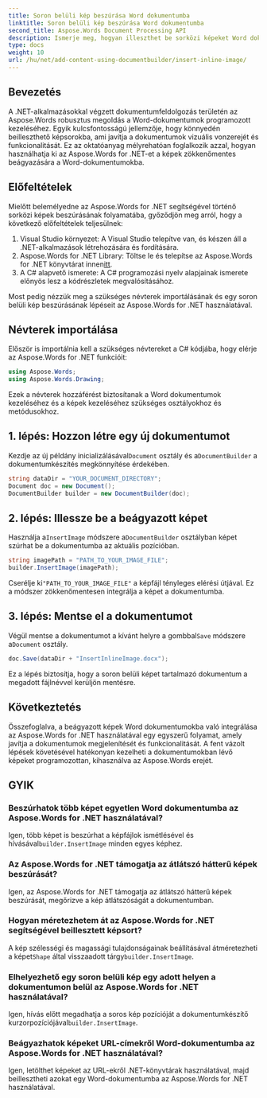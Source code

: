 ```yaml
---
title: Soron belüli kép beszúrása Word dokumentumba
linktitle: Soron belüli kép beszúrása Word dokumentumba
second_title: Aspose.Words Document Processing API
description: Ismerje meg, hogyan illeszthet be sorközi képeket Word dokumentumokba az Aspose.Words for .NET használatával. Lépésről lépésre, kódpéldákkal és GYIK-vel.
type: docs
weight: 10
url: /hu/net/add-content-using-documentbuilder/insert-inline-image/
---
```

## Bevezetés

A .NET-alkalmazásokkal végzett dokumentumfeldolgozás területén az Aspose.Words robusztus megoldás a Word-dokumentumok programozott kezeléséhez. Egyik kulcsfontosságú jellemzője, hogy könnyedén beilleszthető képsorokba, ami javítja a dokumentumok vizuális vonzerejét és funkcionalitását. Ez az oktatóanyag mélyrehatóan foglalkozik azzal, hogyan használhatja ki az Aspose.Words for .NET-et a képek zökkenőmentes beágyazására a Word-dokumentumokba.

## Előfeltételek

Mielőtt belemélyedne az Aspose.Words for .NET segítségével történő sorközi képek beszúrásának folyamatába, győződjön meg arról, hogy a következő előfeltételek teljesülnek:

1. Visual Studio környezet: A Visual Studio telepítve van, és készen áll a .NET-alkalmazások létrehozására és fordítására.
2.  Aspose.Words for .NET Library: Töltse le és telepítse az Aspose.Words for .NET könyvtárat innen[itt](https://releases.aspose.com/words/net/).
3. A C# alapvető ismerete: A C# programozási nyelv alapjainak ismerete előnyös lesz a kódrészletek megvalósításához.

Most pedig nézzük meg a szükséges névterek importálásának és egy soron belüli kép beszúrásának lépéseit az Aspose.Words for .NET használatával.

## Névterek importálása

Először is importálnia kell a szükséges névtereket a C# kódjába, hogy elérje az Aspose.Words for .NET funkcióit:

```csharp
using Aspose.Words;
using Aspose.Words.Drawing;
```

Ezek a névterek hozzáférést biztosítanak a Word dokumentumok kezeléséhez és a képek kezeléséhez szükséges osztályokhoz és metódusokhoz.

## 1. lépés: Hozzon létre egy új dokumentumot

 Kezdje az új példány inicializálásával`Document` osztály és a`DocumentBuilder` a dokumentumkészítés megkönnyítése érdekében.

```csharp
string dataDir = "YOUR_DOCUMENT_DIRECTORY";
Document doc = new Document();
DocumentBuilder builder = new DocumentBuilder(doc);
```

## 2. lépés: Illessze be a beágyazott képet

 Használja a`InsertImage` módszere a`DocumentBuilder` osztályban képet szúrhat be a dokumentumba az aktuális pozícióban.

```csharp
string imagePath = "PATH_TO_YOUR_IMAGE_FILE";
builder.InsertImage(imagePath);
```

 Cserélje ki`"PATH_TO_YOUR_IMAGE_FILE"` a képfájl tényleges elérési útjával. Ez a módszer zökkenőmentesen integrálja a képet a dokumentumba.

## 3. lépés: Mentse el a dokumentumot

 Végül mentse a dokumentumot a kívánt helyre a gombbal`Save` módszere a`Document` osztály.

```csharp
doc.Save(dataDir + "InsertInlineImage.docx");
```

Ez a lépés biztosítja, hogy a soron belüli képet tartalmazó dokumentum a megadott fájlnévvel kerüljön mentésre.

## Következtetés

Összefoglalva, a beágyazott képek Word dokumentumokba való integrálása az Aspose.Words for .NET használatával egy egyszerű folyamat, amely javítja a dokumentumok megjelenítését és funkcionalitását. A fent vázolt lépések követésével hatékonyan kezelheti a dokumentumokban lévő képeket programozottan, kihasználva az Aspose.Words erejét.

## GYIK

### Beszúrhatok több képet egyetlen Word dokumentumba az Aspose.Words for .NET használatával?
 Igen, több képet is beszúrhat a képfájlok ismétlésével és hívásával`builder.InsertImage` minden egyes képhez.

### Az Aspose.Words for .NET támogatja az átlátszó hátterű képek beszúrását?
Igen, az Aspose.Words for .NET támogatja az átlátszó hátterű képek beszúrását, megőrizve a kép átlátszóságát a dokumentumban.

### Hogyan méretezhetem át az Aspose.Words for .NET segítségével beillesztett képsort?
 A kép szélességi és magassági tulajdonságainak beállításával átméretezheti a képet`Shape` által visszaadott tárgy`builder.InsertImage`.

### Elhelyezhető egy soron belüli kép egy adott helyen a dokumentumon belül az Aspose.Words for .NET használatával?
 Igen, hívás előtt megadhatja a soros kép pozícióját a dokumentumkészítő kurzorpozíciójával`builder.InsertImage`.

### Beágyazhatok képeket URL-címekről Word-dokumentumba az Aspose.Words for .NET használatával?
Igen, letölthet képeket az URL-ekről .NET-könyvtárak használatával, majd beillesztheti azokat egy Word-dokumentumba az Aspose.Words for .NET használatával.